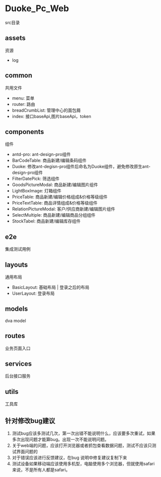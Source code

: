 # Duoke_Pc_Web

src目录

## assets
资源

- log

## common
共用文件

- menu: 菜单
- router: 路由
- breadCrumbList: 管理中心的面包屑
- index: 接口baseApi,图片baseApi，token

## components
组件

- antd-pro: ant-design-pro组件
- BarCodeTable: 商品新建/编辑条码组件
- Duoke: 修改ant-degisn-pro组件后命名为Duoke组件，避免修改原生ant-design-pro组件
- FilterDatePick: 筛选组件
- GoodsPictureModal: 商品新建/编辑图片组件
- LightBoxImage: 灯箱组件
- PriceTable: 商品新建/编辑价格组成&价格等级组件
- PriceTextTable: 商品详情组成&价格等级组件
- RelationPictureModal: 客户/供应商新建/编辑图片组件
- SelectMultiple: 商品新建/编辑商品分组组件
- StockTabel: 商品新建/编辑库存组件

## e2e
集成测试用例

## layouts
通用布局

- BasicLayout: 基础布局 | 登录之后的布局
- UserLayout: 登录布局

## models
dva model

## routes
业务页面入口

## services
后台接口服务

## utils
工具库

## 针对修改bug建议

1. 测试bug应该多测试几次，第一次出错不能说明什么，应该要多次重试，如果多次出现问题才能算bug。出现一次不能说明问题。
2. 关于web端的问题，应该打开浏览器或者抓包查看数据问题，测试不应该只测试界面问题的
3. 对于错误应该进行反馈建议，在bug 说明中修复建议复制下来
4. 测试设备如果移动端应该使用多机型，电脑使用多个浏览器，但就使用safari来说，不是所有人都是safari。

